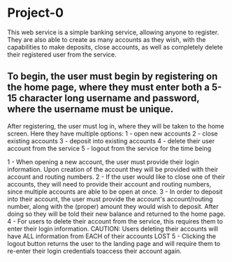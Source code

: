 # Project-0
This web service is a simple banking service, allowing anyone to register. They are also able to create as many accounts as they wish, with the capabilities to make deposits, close accounts, as well as completely delete their registered user from the service.

To begin, the user must begin by registering on the home page, where they must enter both a 5-15 character long username and password, where the username must be unique.
---------------------------------------------------------------------------------------------------------------------
After registering, the user must log in, where they will be taken to the home screen. Here they have multiple options:
1 - open new accounts
2 - close existing accounts
3 - deposit into existing accounts
4 - delete their user account from the service
5 - logout from the service for the time being

1 - When opening a new account, the user must provide their login information. 
    Upon creation of the account they will be provided with their account and routing numbers.
2 - If the user would like to close one of their accounts, they will need to provide their account and routing numbers, 
    since multiple accounts are able to be open at once.
3 - In order to deposit into their account, the user must provide the account's account/routing number, along with the (proper) amount they would wish to deposit. 
    After doing so they will be told their new balance and returned to the home page.
4 - For users to delete their account from the service, this requires them to enter their login information. 
    CAUTION: Users deleting their accounts will have ALL information from EACH of their accounts LOST
5 - Clicking the logout button returns the user to the landing page and will require them to re-enter their login credentials toaccess their account again.
